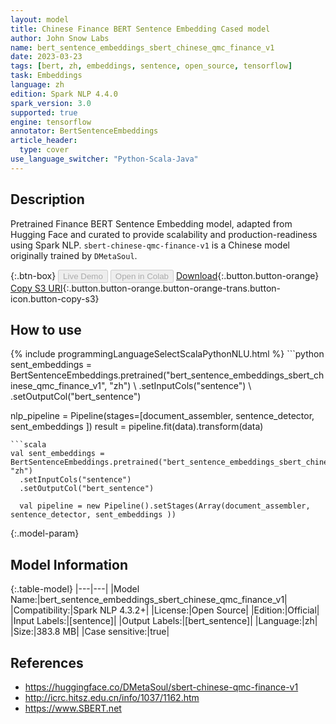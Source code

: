 ```yaml
---
layout: model
title: Chinese Finance BERT Sentence Embedding Cased model
author: John Snow Labs
name: bert_sentence_embeddings_sbert_chinese_qmc_finance_v1
date: 2023-03-23
tags: [bert, zh, embeddings, sentence, open_source, tensorflow]
task: Embeddings
language: zh
edition: Spark NLP 4.4.0
spark_version: 3.0
supported: true
engine: tensorflow
annotator: BertSentenceEmbeddings
article_header:
  type: cover
use_language_switcher: "Python-Scala-Java"
---
```


## Description

Pretrained Finance BERT Sentence Embedding model, adapted from Hugging Face and curated to provide scalability and production-readiness using Spark NLP. `sbert-chinese-qmc-finance-v1` is a Chinese model originally trained by `DMetaSoul`.

{:.btn-box}
<button class="button button-orange" disabled>Live Demo</button>
<button class="button button-orange" disabled>Open in Colab</button>
[Download](https://s3.amazonaws.com/auxdata.johnsnowlabs.com/public/models/bert_sentence_embeddings_sbert_chinese_qmc_finance_v1_zh_4.3.2_3.0_1679546147388.zip){:.button.button-orange}
[Copy S3 URI](s3://auxdata.johnsnowlabs.com/public/models/bert_sentence_embeddings_sbert_chinese_qmc_finance_v1_zh_4.3.2_3.0_1679546147388.zip){:.button.button-orange.button-orange-trans.button-icon.button-copy-s3}

## How to use



<div class="tabs-box" markdown="1">
{% include programmingLanguageSelectScalaPythonNLU.html %}
```python
sent_embeddings = BertSentenceEmbeddings.pretrained("bert_sentence_embeddings_sbert_chinese_qmc_finance_v1", "zh") \
  .setInputCols("sentence") \
  .setOutputCol("bert_sentence")

  nlp_pipeline = Pipeline(stages=[document_assembler, sentence_detector, sent_embeddings ])
    result = pipeline.fit(data).transform(data)
```
```scala
val sent_embeddings = BertSentenceEmbeddings.pretrained("bert_sentence_embeddings_sbert_chinese_qmc_finance_v1", "zh")
  .setInputCols("sentence")
  .setOutputCol("bert_sentence")

  val pipeline = new Pipeline().setStages(Array(document_assembler, sentence_detector, sent_embeddings ))
```
</div>

{:.model-param}
## Model Information

{:.table-model}
|---|---|
|Model Name:|bert_sentence_embeddings_sbert_chinese_qmc_finance_v1|
|Compatibility:|Spark NLP 4.3.2+|
|License:|Open Source|
|Edition:|Official|
|Input Labels:|[sentence]|
|Output Labels:|[bert_sentence]|
|Language:|zh|
|Size:|383.8 MB|
|Case sensitive:|true|

## References

- https://huggingface.co/DMetaSoul/sbert-chinese-qmc-finance-v1
- http://icrc.hitsz.edu.cn/info/1037/1162.htm
- https://www.SBERT.net
